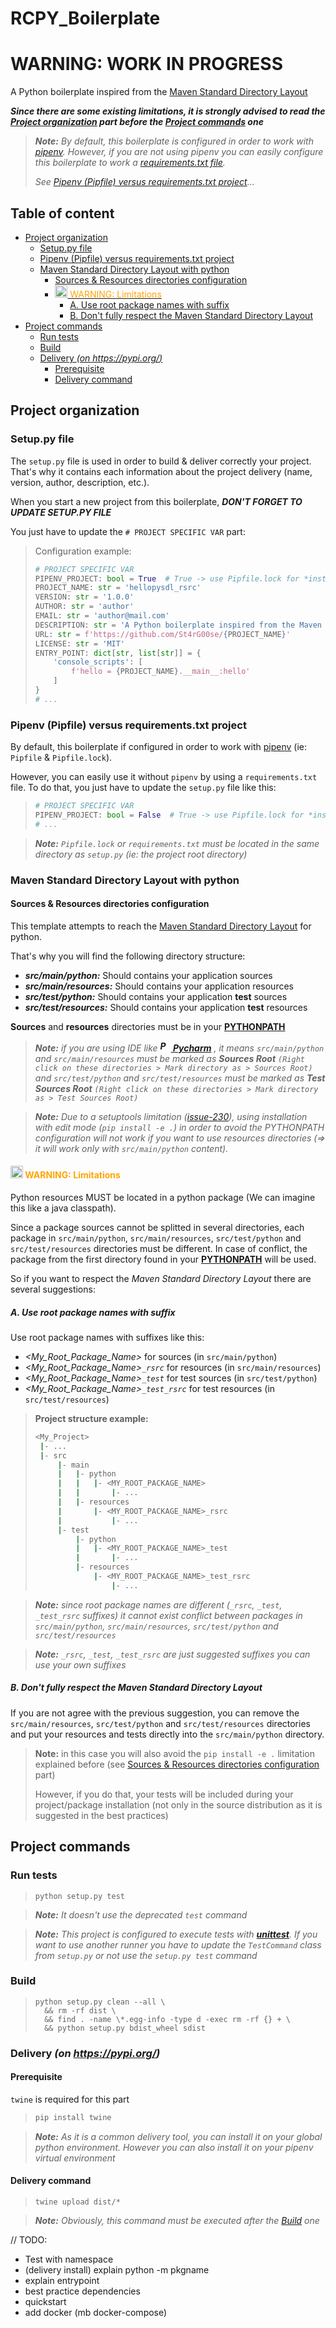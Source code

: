 # RCPY_Boilerplate

# **WARNING: WORK IN PROGRESS**

A Python boilerplate inspired from
the [Maven Standard Directory Layout](https://maven.apache.org/guides/introduction/introduction-to-the-standard-directory-layout.html)

***Since there are some existing limitations, it is strongly advised to read
the [Project organization](#project-organization) part before the [Project commands](#project-commands) one***

> ***Note:** By default, this boilerplate is configured in order to work with [pipenv](https://pipenv.pypa.io/). However, if
> you are not using pipenv you can easily configure this boilerplate to work a
> [requirements.txt file](https://pip.pypa.io/en/stable/user_guide/#requirements-files).*
>
> *See [Pipenv (Pipfile) versus requirements.txt project](#pipenv-pipfile-versus-requirementstxt-project)...*

## Table of content

* [Project organization](#project-organization)
    + [Setup.py file](#setuppy-file)
    + [Pipenv (Pipfile) versus requirements.txt project](#pipenv-pipfile-versus-requirementstxt-project)
    + [Maven Standard Directory Layout with python](#maven-standard-directory-layout-with-python)
        - [Sources & Resources directories configuration](#sources--resources-directories-configuration)
        - [<span style='color: orange'><img src="https://upload.wikimedia.org/wikipedia/commons/thumb/1/17/Warning.svg/25px-Warning.svg.png" alt="warning-icon" width="20px" height="20px"/> WARNING: Limitations</span>](#-warning-limitations)
            * [A. Use root package names with suffix](#a-use-root-package-names-with-suffix)
            * [B. Don't fully respect the Maven Standard Directory Layout](#b-dont-fully-respect-the-maven-standard-directory-layout)
* [Project commands](#project-commands)
    + [Run tests](#run-tests)
    + [Build](#build)
    + [Delivery *(on https://pypi.org/)*](#delivery-on-httpspypiorg)
        - [Prerequisite](#prerequisite)
        - [Delivery command](#delivery-command)

## Project organization

### Setup.py file

The `setup.py` file is used in order to build & deliver correctly your project. That's why it contains each information
about the project delivery (name, version, author, description, etc.).

When you start a new project from this boilerplate, ***DON'T FORGET TO UPDATE SETUP.PY FILE***

You just have to update the `# PROJECT SPECIFIC VAR` part:

> Configuration example:
> ```python
> # PROJECT SPECIFIC VAR
> PIPENV_PROJECT: bool = True  # True -> use Pipfile.lock for *install_requires*, False -> Use requirements.txt
> PROJECT_NAME: str = 'hellopysdl_rsrc'
> VERSION: str = '1.0.0'
> AUTHOR: str = 'author'
> EMAIL: str = 'author@mail.com'
> DESCRIPTION: str = 'A Python boilerplate inspired from the Maven Standard Directory Layout'
> URL: str = f'https://github.com/St4rG00se/{PROJECT_NAME}'
> LICENSE: str = 'MIT'
> ENTRY_POINT: dict[str, list[str]] = {
>     'console_scripts': [
>         f'hello = {PROJECT_NAME}.__main__:hello'
>     ]
> }
> # ...
> ```

### Pipenv (Pipfile) versus requirements.txt project

By default, this boilerplate if configured in order to work with [pipenv](https://pipenv.pypa.io/) (ie: `Pipfile` &
`Pipfile.lock`).

However, you can easily use it without `pipenv` by using a `requirements.txt` file. To do that, you just have to update
the `setup.py` file like this:

> ```python
> # PROJECT SPECIFIC VAR
> PIPENV_PROJECT: bool = False  # True -> use Pipfile.lock for *install_requires*, False -> Use requirements.txt
> # ...
> ```

> ***Note:** `Pipfile.lock` or `requirements.txt` must be located in the same directory as `setup.py` (ie: the project
> root directory)*

### Maven Standard Directory Layout with python

#### Sources & Resources directories configuration

This template attempts to reach
the [Maven Standard Directory Layout](https://maven.apache.org/guides/introduction/introduction-to-the-standard-directory-layout.html)
for python.

That's why you will find the following directory structure:

* ***src/main/python:*** Should contains your application sources
* ***src/main/resources:*** Should contains your application resources
* ***src/test/python:*** Should contains your application **test** sources
* ***src/test/resources:*** Should contains your application  **test** resources

**Sources** and **resources** directories must be in
your **[PYTHONPATH](https://docs.python.org/3/using/cmdline.html#envvar-PYTHONPATH)**

> ***Note:** if you are using IDE like **[<img src="https://upload.wikimedia.org/wikipedia/commons/1/1d/PyCharm_Icon.svg" alt="Pycharm-icon" width="17px" height="17px"/>
Pycharm](https://www.jetbrains.com/pycharm/)**
> , it means `src/main/python` and `src/main/resources` must be marked as **Sources Root**
> `(Right click on these directories > Mark directory as > Sources Root)`
> and `src/test/python` and `src/test/resources` must be marked as **Test Sources Root**
> `(Right click on these directories > Mark directory as > Test Sources Root)`*

> ***Note:** Due to a setuptools limitation ([issue-230](https://github.com/pypa/setuptools/issues/230)), using
> installation with edit mode (`pip install -e .`) in order to avoid the *PYTHONPATH* configuration will not work if you
> want to use resources directories (=> it will work only with `src/main/python` content).*

#### <span style='color: orange'><img src="https://upload.wikimedia.org/wikipedia/commons/thumb/1/17/Warning.svg/25px-Warning.svg.png" alt="warning-icon" width="20px" height="20px"/> WARNING: Limitations</span>

Python resources MUST be located in a python package (We can imagine this like a java classpath).

Since a package sources cannot be splitted in several directories, each package in `src/main/python`,
`src/main/resources`, `src/test/python` and `src/test/resources` directories must be different. In case of conflict, the
package from the first directory found in
your **[PYTHONPATH](https://docs.python.org/3/using/cmdline.html#envvar-PYTHONPATH)** will be used.

So if you want to respect the *Maven Standard Directory Layout* there are several suggestions:

##### A. Use root package names with suffix

Use root package names with suffixes like this:

* *<My_Root_Package_Name>* for sources (in `src/main/python`)
* *<My_Root_Package_Name>`_rsrc`* for resources (in `src/main/resources`)
* *<My_Root_Package_Name>`_test`* for test sources (in `src/test/python`)
* *<My_Root_Package_Name>`_test_rsrc`* for test resources (in `src/test/resources`)

> **Project structure example:**
>
> ```sh
> <My_Project>
>  |- ...
>  |- src
>      |- main
>      |   |- python
>      |   |   |- <MY_ROOT_PACKAGE_NAME>
>      |   |       |- ...
>      |   |- resources
>      |       |- <MY_ROOT_PACKAGE_NAME>_rsrc
>      |           |- ...
>      |- test
>          |- python
>          |   |- <MY_ROOT_PACKAGE_NAME>_test
>          |       |- ...
>          |- resources
>              |- <MY_ROOT_PACKAGE_NAME>_test_rsrc
>                  |- ...
> ```

> ***Note:** since root package names are different (`_rsrc`, `_test`, `_test_rsrc` suffixes) it cannot exist conflict
> between packages in `src/main/python`, `src/main/resources`, `src/test/python` and `src/test/resources`*

> ***Note:** `_rsrc`, `_test`, `_test_rsrc` are just suggested suffixes you can use your own suffixes*

##### B. Don't fully respect the Maven Standard Directory Layout

If you are not agree with the previous suggestion, you can remove the `src/main/resources`, `src/test/python`
and `src/test/resources` directories and put your resources and tests directly into the `src/main/python` directory.

> **Note:** in this case you will also avoid the `pip install -e .` limitation explained before
> (see [Sources & Resources directories configuration](#sources--resources-directories-configuration) part)
>
> However, if you do that, your tests will be included during your project/package installation (not only in the source
> distribution as it is suggested in the best practices)

## Project commands

### Run tests

> ```
> python setup.py test
> ```

> ***Note:** It doesn't use the deprecated `test` command*

> ***Note:** This project is configured to execute tests with
> [**unittest**](https://docs.python.org/3/library/unittest.html). If you want to use another runner you have to update
> the `TestCommand` class from `setup.py` or not use the `setup.py test` command*

### Build

> ```shell
> python setup.py clean --all \
>   && rm -rf dist \
>   && find . -name \*.egg-info -type d -exec rm -rf {} + \
>   && python setup.py bdist_wheel sdist
> ```

### Delivery *(on https://pypi.org/)*

#### Prerequisite

`twine` is required for this part
> ```sh
> pip install twine
> ```

> ***Note:** As it is a common delivery tool, you can install it on your global python environment. However you can also
> install it on your pipenv virtual environment*

#### Delivery command

> ```shell
> twine upload dist/*
> ```

> ***Note:** Obviously, this command must be executed after the [Build](#build) one*



// TODO:

* Test with namespace
* (delivery install) explain python -m pkgname
* explain entrypoint
* best practice dependencies
* quickstart
* add docker (mb docker-compose)
